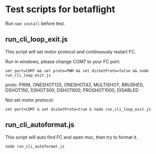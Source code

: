 # Test scripts for betaflight

Run `npm install` before test.

## run_cli_loop_exit.js

This script will set motor protocol and continuously restart FC.

Run in windows, please change COM7 to your FC port:

```
set port=COM7 && set proto=PWM && set disSetProto=false && node run_cli_loop_exit.js
```

proto: PWM, ONESHOT125, ONESHOT42, MULTISHOT, BRUSHED, DSHOT150, DSHOT300, DSHOT600, PROSHOT1000, DISABLED


Not set motor protocol:
```
set port=COM7 & set disSetProto=true & node run_cli_loop_exit.js
```

## run_cli_autoformat.js

This script will auto find FC and open msc, then try to format it.

```
node run_cli_autoformat.js
```
